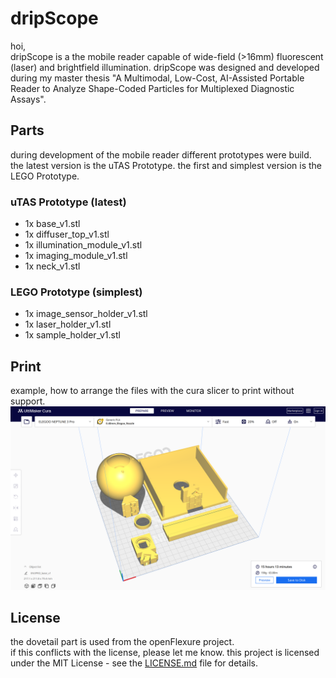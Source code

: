 # dripScope  
hoi,  
dripScope is a the mobile reader capable of wide-field (>16mm) fluorescent (laser) and brightfield illumination. 
dripScope was designed and developed during my master thesis "A Multimodal, Low-Cost, AI-Assisted Portable Reader to Analyze Shape-Coded Particles for Multiplexed Diagnostic Assays".  

## Parts
during development of the mobile reader different prototypes were build.
the latest version is the uTAS Prototype.
the first and simplest version is the LEGO Prototype.

### uTAS Prototype (latest)

- 1x base_v1.stl 
- 1x diffuser_top_v1.stl 
- 1x illumination_module_v1.stl 
- 1x imaging_module_v1.stl 
- 1x neck_v1.stl 

### LEGO Prototype (simplest)

- 1x image_sensor_holder_v1.stl
- 1x laser_holder_v1.stl
- 1x sample_holder_v1.stl


## Print
example, how to arrange the files with the cura slicer to print without support.  
![example, how to arrange the files with the cura slicer to print without support.](cura_example.png?raw=true)



## License
the dovetail part is used from the openFlexure project.  
if this conflicts with the license, please let me know.
this project is licensed under the MIT License - see the [LICENSE.md](LICENSE.md) file for details.

